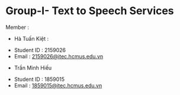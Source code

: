 # Group-I- Text to Speech Services

Member : 
- Hà Tuấn Kiệt :
+ Student ID : 2159026
+ Email : 2159026@itec.hcmus.edu.vn
- Trần Minh Hiếu
+ Student ID : 1859015
+ Email : 1859015@itec.hcmus.edu.vn


